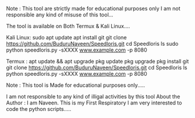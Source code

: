 
 Note : This tool are strictly made for educational purposes only 
 I am not responsible any kind of misuse of this tool...

 The tool is available on Both Termux & Kali Linux....
 
 Kali Linux:
 sudo apt update
 apt install git
 git clone https://github.com/BuduruNaveen/Speedloris.git
 cd Speedloris
 ls
 sudo python speedloris.py -sXXXX www.example.com -p 8080


 Termux :
 apt update && apt upgrade
 pkg update
 pkg upgrade
 pkg install git
 git clone https://github.com/BuduruNaveen/Speedloris.git
 cd Speedloris
 ls
 python speedloris.py -sXXXX www.example.com -p 8080

 Note : This tool is Made for educational purposes only.....

 I am not responsible to any kind of illigal activities by this tool
About the Author : I am  Naveen. This is my First Respiratory I am very interested to code the python scripts.....


